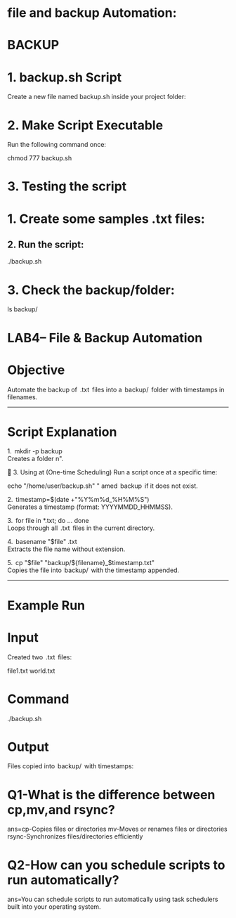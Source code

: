 # file and backup Automation:
# BACKUP

# 1.⁠ ⁠backup.sh Script
Create a new file named backup.sh inside your project folder:



# 2. Make Script Executable
Run the following command once:

chmod 777 backup.sh

# 3. Testing the script
# 1. Create some samples .txt files:


## 2. Run the script:

./backup.sh

# 3. Check the backup/folder:

ls backup/


# LAB4– File & Backup Automation

# Objective
Automate the backup of ⁠ .txt ⁠ files into a ⁠ backup/ ⁠ folder with timestamps in filenames.

---

# Script Explanation

1.⁠ ⁠⁠ mkdir -p backup ⁠  
   Creates a folder n".

🔹 3. Using at (One-time Scheduling)
Run a script once at a specific time:

echo "/home/user/backup.sh" "
amed ⁠ backup ⁠ if it does not exist.

2.⁠ ⁠⁠ timestamp=$(date +"%Y%m%d_%H%M%S") ⁠  
   Generates a timestamp (format: YYYYMMDD_HHMMSS).

3.⁠ ⁠⁠ for file in *.txt; do ... done ⁠  
   Loops through all ⁠ .txt ⁠ files in the current directory.

4.⁠ ⁠⁠ basename "$file" .txt ⁠  
   Extracts the file name without extension.

5.⁠ ⁠⁠ cp "$file" "backup/${filename}_$timestamp.txt" ⁠  
   Copies the file into ⁠ backup/ ⁠ with the timestamp appended.

---

# Example Run

# Input
Created two ⁠ .txt ⁠ files:

file1.txt
world.txt


# Command
./backup.sh


# Output
Files copied into ⁠ backup/ ⁠ with timestamps:


# Q1-What is the difference between cp,mv,and rsync?

ans=cp-Copies files or directories
mv-Moves or renames files or directories
rsync-Synchronizes files/directories efficiently


# Q2-How can you schedule scripts to run automatically?
     
ans=You can schedule scripts to run automatically using task schedulers built into your operating system.